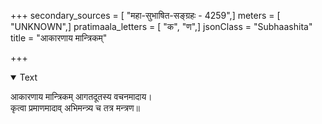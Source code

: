 +++
secondary_sources = [ "महा-सुभाषित-सङ्ग्रहः - 4259",]
meters = [ "UNKNOWN",]
pratimaala_letters = [ "क", "ण",]
jsonClass = "Subhaashita"
title = "आकारणाय मान्त्रिकम्"

+++

<details open><summary>Text</summary>

आकारणाय मान्त्रिकम् आगतदूतस्य वचनमादाय।  
कृत्वा प्रमाणमादाव् अभिमन्त्र्य च तत्र मन्त्रण॥
</details>
